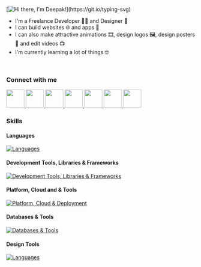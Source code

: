 [![Hi there, I'm Deepak!](https://readme-typing-svg.demolab.com?font=Inter+Tight&weight=600&size=30&duration=2500&pause=1000&color=0078D7&vCenter=true&width=435&lines=Hi+there%2C+I'm+Deepak!)](https://git.io/typing-svg)

- I'm a Freelance Developer 👨‍💻 and Designer 🎨
- I can build websites 🌐 and apps 📱
- I can also make attractive animations 🎞️, design logos 🖼️, design posters 📜 and edit videos 📺
- I'm currently learning a lot of things 🤓

<br/>

### Connect with me

<a href="https://twitter.com/ExultTechTV" target="_blank">
	<img src="https://uxwing.com/wp-content/themes/uxwing/download/brands-and-social-media/twitter-app-icon.svg" width="48" height="48"></img>
</a>
<a href="https://instagram.com/dpak.b" target="_blank">
	<img src="https://uxwing.com/wp-content/themes/uxwing/download/brands-and-social-media/ig-instagram-icon.svg" width="48" height="48"></img>
</a>
<a href="https://threads.net/@dpak.b" target="_blank">
	<img src="https://uxwing.com/wp-content/themes/uxwing/download/brands-and-social-media/threads-app-icon.svg"  width="48" height="48"></img>
</a>
<a href="https://facebook.com/ExultTechTV" target="_blank">
	<img src="https://uxwing.com/wp-content/themes/uxwing/download/brands-and-social-media/facebook-square-icon.svg" width="48" height="48"></img>
</a>
<a href="https://linkedin.com/in/Deepak-Balaraman" target="_blank">
	<img src="https://uxwing.com/wp-content/themes/uxwing/download/brands-and-social-media/linkedin-app-icon.svg" width="48" height="48"></img>
</a>
<a href="https://t.me/dpakb" target="_blank">
	<img src="https://uxwing.com/wp-content/themes/uxwing/download/brands-and-social-media/telegram-icon.svg" width="48" height="48"></img>
</a>
<a href="mailto:deepakbalaraman22@gmail.com" target="_blank">
	<img src="https://uxwing.com/wp-content/themes/uxwing/download/brands-and-social-media/gmail-icon.svg" width="48" height="48"></img>
</a>

<br/>

### Skills

#### Languages

[![Languages](https://skillicons.dev/icons?i=c,cpp,js,py,java,ts&perline=6)](https://skillicons.dev)

#### Development Tools, Libraries & Frameworks

[![Development Tools, Libraries & Frameworks](https://skillicons.dev/icons?i=nextjs,react,tailwind,html,css,express,nodejs,bun,androidstudio,electron,jquery,selenium&perline=6)](https://skillicons.dev)

#### Platform, Cloud and & Tools

[![Platform, Cloud & Deployment](https://skillicons.dev/icons?i=linux,nginx,aws,vercel,netlify,firebase,docker,kubernetes,git,github&perline=6)](https://skillicons.dev)

#### Databases & Tools

[![Databases & Tools](https://skillicons.dev/icons?i=mongodb,postgres,mysql,prisma&perline=6)](https://skillicons.dev)

#### Design Tools

[![Languages](https://skillicons.dev/icons?i=ae,pr,ps,ai,figma&perline=6)](https://skillicons.dev)
